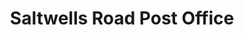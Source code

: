 ---
title: "Saltwells Road Post Office"
url: /dudley/saltwells-road-post-office/
shop: convenience
---